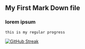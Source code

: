 ## My First Mark Down file
### lorem ipsum


```this is my regular progress```

[![GitHub Streak](https://streak-stats.demolab.com/?user=miasif18&theme=dark)](https://git.io/streak-stats)
